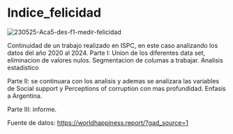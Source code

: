 # Indice_felicidad


![230525-Aca5-des-f1-medir-felicidad](https://github.com/user-attachments/assets/edf42747-45fe-40eb-aa8e-5c46222915f6)

Continuidad de un trabajo realizado en ISPC, en este caso analizando los datos del año 2020 al 2024.
Parte I:
Union de los diferentes data set, eliminacion de valores nulos.
Segmentacion de columas a trabajar.
Analisis estadistico

Parte II: se continuara con los analisis y ademas se analizara las variables de Social support y Perceptions of corruption con mas profundidad.
Enfasis a Argentina.

Parte III: informe.

Fuente de datos:
https://worldhappiness.report/?gad_source=1
